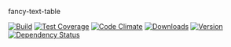 fancy-text-table

[![Build][1]][2]
[![Test Coverage][3]][4]
[![Code Climate][5]][6]
[![Downloads][7]][8]
[![Version][9]][8]
[![Dependency Status][10]][11]

[1]: https://travis-ci.org/catdad/fancy-text-table.svg?branch=master
[2]: https://travis-ci.org/catdad/fancy-text-table

[3]: https://codeclimate.com/github/catdad/fancy-text-table/badges/coverage.svg
[4]: https://codeclimate.com/github/catdad/fancy-text-table/coverage

[5]: https://codeclimate.com/github/catdad/fancy-text-table/badges/gpa.svg
[6]: https://codeclimate.com/github/catdad/fancy-text-table

[7]: https://img.shields.io/npm/dm/fancy-text-table.svg
[8]: https://www.npmjs.com/package/fancy-text-table
[9]: https://img.shields.io/npm/v/fancy-text-table.svg

[10]: https://david-dm.org/catdad/fancy-text-table.svg
[11]: https://david-dm.org/catdad/fancy-text-table
